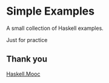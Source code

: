 # Simple Examples

A small collection of Haskell examples.

Just for practice

## Thank you

[Haskell.Mooc](https://haskell.mooc.fi/part1)